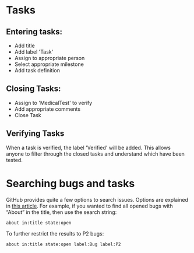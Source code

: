 # Tasks
## Entering tasks:
* Add title
* Add label 'Task'
* Assign to appropriate person
* Select appropriate milestone
* Add task definition

## Closing Tasks:
* Assign to 'MedicalTest' to verify
* Add appropriate comments
* Close Task

## Verifying Tasks
When a task is verified, the label 'Verified' will be added. This allows anyone to filter through the closed tasks and understand which have been tested.

# Searching bugs and tasks

GitHub provides quite a few options to search issues. Options are explained in [this article](https://help.github.com/articles/searching-issues). For example, if you wanted to find all opened bugs with “About” in the title, then use the search string:

    about in:title state:open

To further restrict the results to P2 bugs:

    about in:title state:open label:Bug label:P2